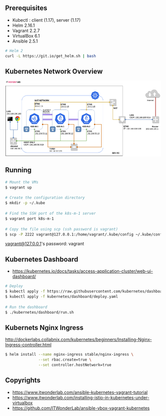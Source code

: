 ## Prerequisites

* Kubectl : client (1.17), server (1.17)
* Helm 2.16.1
* Vagrant 2.2.7
* VirtualBox 6.1
* Ansible 2.5.1

```sh
# Helm 2
curl -L https://git.io/get_helm.sh | bash
```

## Kubernetes Network Overview

![Overview](./ansible-kubernetes-vagrant-tutorial-Overview.png)

## Running

```sh
# Mount the VMs
$ vagrant up

# Create the configuration directory
$ mkdir -p ~/.kube

# Find the SSH port of the k8s-m-1 server
$ vagrant port k8s-m-1

# Copy the file using scp (ssh password is vagrant)
$ scp -P 2222 vagrant@127.0.0.1:/home/vagrant/.kube/config ~/.kube/config
```
vagrant@127.0.0.1's password: vagrant

## Kubernetes Dashboard

* https://kubernetes.io/docs/tasks/access-application-cluster/web-ui-dashboard/

```sh
# Deploy
$ kubectl apply -f https://raw.githubusercontent.com/kubernetes/dashboard/v2.0.0-beta8/aio/deploy/recommended.yaml
$ kubectl apply -f kubernetes/dashboard/deploy.yaml

# Run the dashboard
$ ./kubernetes/dashboard/run.sh
```

## Kubernets Nginx Ingress

http://dockerlabs.collabnix.com/kubernetes/beginners/Installing-Nginx-Ingress-controller.html

```sh
$ helm install --name nginx-ingress stable/nginx-ingress \
               --set rbac.create=true \
               --set controller.hostNetwork=true
```

## Copyrights

* https://www.itwonderlab.com/ansible-kubernetes-vagrant-tutorial
* https://www.itwonderlab.com/installing-istio-in-kubernetes-under-virtualbox
* https://github.com/ITWonderLab/ansible-vbox-vagrant-kubernetes
